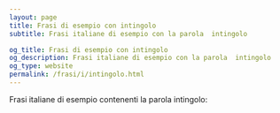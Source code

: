 ```yaml
---
layout: page
title: Frasi di esempio con intingolo 
subtitle: Frasi italiane di esempio con la parola  intingolo

og_title: Frasi di esempio con intingolo 
og_description: Frasi italiane di esempio con la parola  intingolo
og_type: website
permalink: /frasi/i/intingolo.html
---
```


Frasi italiane di esempio contenenti la parola intingolo:


